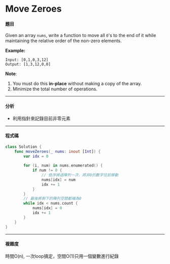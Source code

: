 # Move Zeroes

#### 題目

Given an array `nums`, write a function to move all `0`'s to the end of it while maintaining the relative order of the non-zero elements.

**Example:**

```
Input: [0,1,0,3,12]
Output: [1,3,12,0,0]
```

**Note**:

1. You must do this **in-place** without making a copy of the array.
2. Minimize the total number of operations.

------

#### 分析

- 利用指針來記錄目前非零元素

------

#### 程式碼

```swift
class Solution {
    func moveZeroes(_ nums: inout [Int]) {
        var idx = 0
        
        for (i, num) in nums.enumerated() {
            if num != 0 {
                // 依序掃過陣列一次，將非0的數字往前移動
                nums[idx] = num
                idx += 1
            }
        }
        // 最後將剩下的陣列空間都補為0
        while idx < nums.count {
            nums[idx] = 0
            idx += 1
        }
    }
}
```

------

#### 複雜度

時間O(n), 一次loop搞定，空間O(1)只用一個變數進行紀錄